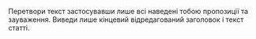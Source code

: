 Перетвори текст застосувавши лише всі наведені тобою пропозиції та зауваження.
Виведи лише кінцевий відредагований заголовок і текст статті.
